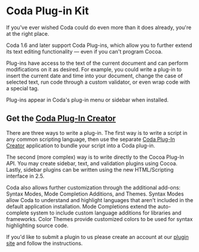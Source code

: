 # Coda Plug-in Kit

If you've ever wished Coda could do even more than it does already, you're at the right place.

Coda 1.6 and later support Coda Plug-ins, which allow you to further extend its text editing functionality — even if you can't program Cocoa.

Plug-ins have access to the text of the current document and can perform modifications on it as desired. For example, you could write a plug-in to insert the current date and time into your document, change the case of selected text, run code through a custom validator, or even wrap code with a special tag.

Plug-ins appear in Coda's plug-in menu or sidebar when installed.

## Get the [Coda Plug-In Creator](http://download.panic.com/coda/Coda%20Plug-in%20Creator.zip)

There are three ways to write a plug-in. The first way is to write a script in any common scripting language, then use the separate [Coda Plug-In Creator](http://download.panic.com/coda/Coda%20Plug-in%20Creator.zip) application to bundle your script into a Coda plug-in.

The second (more complex) way is to write directly to the Cocoa Plug-In API. You may create sidebar, text, and validation plugins using Cocoa. Lastly, sidebar plugins can be written using the new HTML/Scripting interface in 2.5.

Coda also allows further customization through the additional add-ons: Syntax Modes, Mode Completion Additions, and Themes. Syntax Modes allow Coda to understand and highlight languages that aren't included in the default application installation. Mode Completions extend the auto-complete system to include custom language additions for libraries and frameworks. Color Themes provide customized colors to be used for syntax highlighting source code.

If you'd like to submit a plugin to us please create an account at our [plugin site](https://panic.com/users/) and follow the instructions.
